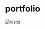 # portfolio

[![visits](https://github-visit-counter.herokuapp.com/{raissabarros}/{portfolio}/visits.svg)](#)
